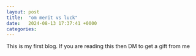 ```yaml
---
layout: post
title:  "om merit vs luck"
date:   2024-08-13 17:37:41 +0000
categories: 
---
```

This is my first blog. If you are reading this then DM to get a gift from me
